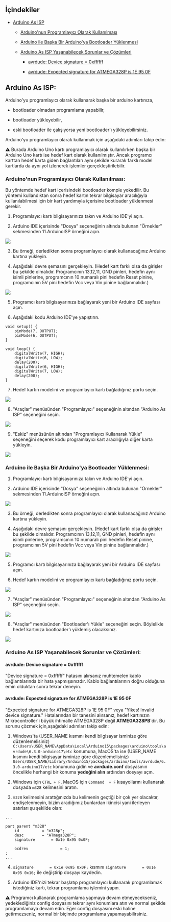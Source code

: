 ## İçindekiler

* [Arduino As ISP](https://github.com/Mona-Roza/Notes/tree/main/embedded_systems/issues_and_solutions#arduino-as-isp)

    * [Arduino'nun Programlayıcı Olarak Kullanılması](https://github.com/Mona-Roza/Notes/tree/main/embedded_systems/issues_and_solutions#arduinonun-programlayıcı-olarak-kullanılması-sorunlar-ve-çözümler)

    * [Arduino ile Başka Bir Arduino'ya Bootloader Yüklenmesi](https://github.com/Mona-Roza/Notes/tree/main/embedded_systems/issues_and_solutions#arduino-ile-başka-bir-arduinoya-bootloader-yüklenmesi)

    * [Arduino As ISP Yaşanabilecek Sorunlar ve Çözümleri](https://github.com/Mona-Roza/Notes/tree/main/embedded_systems/issues_and_solutions#arduino-as-isp-yaşanabilecek-sorunlar-ve-çözümleri)

        * [avrdude: Device signature = 0xffffff](https://github.com/Mona-Roza/Notes/tree/main/embedded_systems/issues_and_solutions#avrdude-device-signature--0xffffff)
        
        * [avrdude: Expected signature for ATMEGA328P is 1E 95 0F](https://github.com/Mona-Roza/Notes/tree/main/embedded_systems/issues_and_solutions#avrdude-expected-signature-for-atmega328p-is-1e-95-0f)

## Arduino As ISP:

Arduino'yu programlayıcı olarak kullanarak başka bir arduino kartınıza,

* bootloader olmadan programlama yapabilir, 

* bootloader yükleyebilir, 

* eski bootloader ile çalışıyorsa yeni bootloader'ı yükleyebilirsiniz.

Arduino'yu programlayıcı olarak kullanmak için aşağıdaki adımları takip edin:

:warning: Burada Arduino Uno kartı programlayıcı olarak kullanılırken başka bir Arduino Uno kartı ise hedef kart olarak kullanılmıştır. Ancak programcı karttan hedef karta giden bağlantıları aynı şekilde kurarak farklı model kartlarda da aynı yol izlenerek işlemler gerçekleştirilebilir.

### Arduino'nun Programlayıcı Olarak Kullanılması:
Bu yöntemde hedef kart içerisindeki bootloader komple yokedilir. Bu yöntemi kullandıktan sonra hedef kartın tekrar bilgisayar aracılığıyla kullanılabilmesi için bir kart yardımıyla içerisine bootloader yüklenmesi gerekir. 

1. Programlayıcı kartı bilgisayarınıza takın ve Arduino IDE'yi açın. 

2. Arduino IDE içerisinde "Dosya" seçeneğinin altında bulunan "Örnekler" sekmesinden 11.ArduinoISP örneğini açın.

[![](https://github.com/Mona-Roza/Notes/blob/main/embedded_systems/issues_and_solutions/images/1.png)](https://github.com/Mona-Roza/Notes/blob/main/embedded_systems/issues_and_solutions/images/1.png)

3. Bu örneği, derledikten sonra programlayıcı olarak kullanacağınız Arduino kartına yükleyin. 

4. Aşağıdaki devre şemasını gerçekleyin. (Hedef kart farklı olsa da girişler bu şekilde olmalıdır. Programcının 13,12,11, GND pinleri, hedefin aynı isimli pinlerine, programcının 10 numaralı pini hedefin Reset pinine, programcının 5V pini hedefin Vcc veya Vin pinine bağlanmalıdır.)

[![](https://github.com/Mona-Roza/Notes/blob/main/embedded_systems/issues_and_solutions/images/2.png)](https://github.com/Mona-Roza/Notes/blob/main/embedded_systems/issues_and_solutions/images/2.png)

5. Programcı kartı bilgisayarınıza bağlayarak yeni bir Arduino IDE sayfası açın.

6. Aşağıdaki kodu Arduino IDE'ye yapıştırın.

```
void setup() {
    pinMode(7, OUTPUT);
    pinMode(6, OUTPUT);
}

void loop() {
    digitalWrite(7, HIGH);
    digitalWrite(6, LOW);
    delay(200);
    digitalWrite(6, HIGH);
    digitalWrite(7, LOW);
    delay(200);
}
```

7. Hedef kartın modelini ve programlayıcı kartı bağladığınız portu seçin.

[![](https://github.com/Mona-Roza/Notes/blob/main/embedded_systems/issues_and_solutions/images/3.png)](https://github.com/Mona-Roza/Notes/blob/main/embedded_systems/issues_and_solutions/images/3.png)

8. "Araçlar" menüsünden "Programlayıcı" seçeneğinin altından "Arduino As ISP" seçeneğini seçin.

[![](https://github.com/Mona-Roza/Notes/blob/main/embedded_systems/issues_and_solutions/images/4.png)](https://github.com/Mona-Roza/Notes/blob/main/embedded_systems/issues_and_solutions/images/4.png)

9. "Eskiz" menüsünün altından "Programlayıcı Kullanarak Yükle" seçeneğini seçerek kodu programlayıcı kart aracılığıyla diğer karta yükleyin.

[![](https://github.com/Mona-Roza/Notes/blob/main/embedded_systems/issues_and_solutions/images/5.png)](https://github.com/Mona-Roza/Notes/blob/main/embedded_systems/issues_and_solutions/images/5.png)

### Arduino ile Başka Bir Arduino'ya Bootloader Yüklenmesi:

1. Programlayıcı kartı bilgisayarınıza takın ve Arduino IDE'yi açın. 

2. Arduino IDE içerisinde "Dosya" seçeneğinin altında bulunan "Örnekler" sekmesinden 11.ArduinoISP örneğini açın.

[![](https://github.com/Mona-Roza/Notes/blob/main/embedded_systems/issues_and_solutions/images/1.png)](https://github.com/Mona-Roza/Notes/blob/main/embedded_systems/issues_and_solutions/images/1.png)

3. Bu örneği, derledikten sonra programlayıcı olarak kullanacağınız Arduino kartına yükleyin. 

4. Aşağıdaki devre şemasını gerçekleyin. (Hedef kart farklı olsa da girişler bu şekilde olmalıdır. Programcının 13,12,11, GND pinleri, hedefin aynı isimli pinlerine, programcının 10 numaralı pini hedefin Reset pinine, programcının 5V pini hedefin Vcc veya Vin pinine bağlanmalıdır.)

[![](https://github.com/Mona-Roza/Notes/blob/main/embedded_systems/issues_and_solutions/images/2.png)](https://github.com/Mona-Roza/Notes/blob/main/embedded_systems/issues_and_solutions/images/2.png)

5. Programcı kartı bilgisayarınıza bağlayarak yeni bir Arduino IDE sayfası açın.

6. Hedef kartın modelini ve programlayıcı kartı bağladığınız portu seçin.

[![](https://github.com/Mona-Roza/Notes/blob/main/embedded_systems/issues_and_solutions/images/3.png)](https://github.com/Mona-Roza/Notes/blob/main/embedded_systems/issues_and_solutions/images/3.png)

7. "Araçlar" menüsünden "Programlayıcı" seçeneğinin altından "Arduino As ISP" seçeneğini seçin.

[![](https://github.com/Mona-Roza/Notes/blob/main/embedded_systems/issues_and_solutions/images/4.png)](https://github.com/Mona-Roza/Notes/blob/main/embedded_systems/issues_and_solutions/images/4.png)

8. "Araçlar" menüsünden "Bootloader'ı Yükle" seçeneğini seçin. Böylelikle hedef kartınıza bootloader'ı yüklemiş olacaksınız.

[![](https://github.com/Mona-Roza/Notes/blob/main/embedded_systems/issues_and_solutions/images/6.png)](https://github.com/Mona-Roza/Notes/blob/main/embedded_systems/issues_and_solutions/images/6.png)

### Arduino As ISP Yaşanabilecek Sorunlar ve Çözümleri:

#### avrdude: Device signature = 0xffffff 

"Device signature = 0xffffff" hatasını alırsanız muhtemelen kablo bağlantılarında bir hata yapmışsınızdır. Kablo bağlantılarının doğru olduğuna emin olduktan sonra tekrar deneyin.

#### avrdude: Expected signature for ATMEGA328P is 1E 95 0F

"Expected signature for ATMEGA328P is 1E 95 0F" veya "Yikes!  Invalid device signature." Hatalarından bir tanesini alırsanız, hedef kartınızın Mikrocontroller'i büyük ihtimalle ATMEGA328P değil **ATMEGA328PB**'dir. Bu sorunu çözmek için,aşağıdaki adımları takip edin:

1. Windows'ta (USER_NAME kısmını kendi bilgisayar isminize göre düzenlemelisiniz) `C:\Users\USER_NAME\AppData\Local\Arduino15\packages\arduino\tools\avrdude\6.3.0-arduino17\etc` konumuna, MacOS'ta ise (USER_NAME kısmını kendi bilgisayar isminize göre düzenlemelisiniz) `Users/USER_NAME/Library/Arduino15/packages/arduino/tools/avrdude/6.3.0-arduino17/etc` konumuna gidin ve **avrdude.conf** dosyasının öncelikle herhangi bir konuma **yedeğini alın** ardından dosyayı açın.

2. Windows için `CTRL + F`, MacOS için `Command  + F` kısayollarını kullanarak dosyada `m328` kelimesini aratın.

3. `m328` kelimesini arattığınızda bu kelimenin geçtiği bir çok yer olacaktır, endişelenmeyin, bizim aradığımız bunlardan ikincisi yani ilerleyen satırları şu şekilde olan:

```
...

part parent "m328"
    id			= "m328p";
    desc		= "ATmega328P";
    signature		= 0x1e 0x95 0x0F;

    ocdrev              = 1;
;
...
```

4. `signature		= 0x1e 0x95 0x0F;` kısmını `signature		= 0x1e 0x95 0x16;` ile değiştirip dosyayı kaydedin.

5. Arduino IDE'nizi tekrar başlatıp programlayıcı kullanarak programlamak istediğiniz kartı, tekrar programlama işlemini yapın.

:warning: Programcı kullanarak programlama yapmaya devam etmeyecekseniz, yedeklediğiniz config dosyasını tekrar aynı konumlara atın ve normal şekilde programlamaya devam edin. Eğer config dosyasını eski haline getirmezseniz, normal bir biçimde programlama yapamayabilirsiniz.
